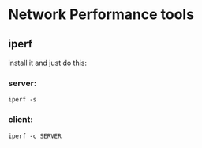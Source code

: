 # Network Performance tools

## iperf
install it and just do this:

### server:
`iperf -s`

### client:
`iperf -c SERVER`

